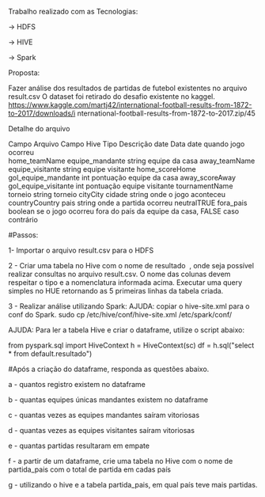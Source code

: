 Trabalho realizado com as Tecnologias: 

-> HDFS 

-> HIVE

-> Spark 


Proposta: 
 
Fazer análise dos resultados de partidas de futebol existentes no arquivo result.csv O dataset foi retirado do desafio existente no kaggel. https://www.kaggle.com/martj42/international-football-results-from-1872-to-2017/downloads/i nternational-football-results-from-1872-to-2017.zip/45 
 
Detalhe do arquivo 
 
Campo Arquivo 
Campo  Hive 
Tipo Descrição 
date Data date quando jogo ocorreu  
home_teamName  equipe_mandante  string equipe da casa 
away_teamName  equipe_visitante  string equipe visitante 
home_scoreHome  gol_equipe_mandante  int pontuação equipe da casa 
away_scoreAway  gol_equipe_visitante  int pontuação equipe visitante 
tournamentName  torneio  string torneio 
cityCity  cidade  string onde o jogo aconteceu 
countryCountry  pais  string onde a partida ocorreu 
neutralTRUE  fora_pais  boolean se o jogo ocorreu fora do país da equipe da casa, FALSE caso contrário 
 
  #Passos: 
  
  
  1- Importar o arquivo result.csv para o HDFS 
  
  2 - Criar uma tabela no Hive com o nome de ​resultado ​ , onde seja possível realizar consultas no arquivo result.csv. O nome das colunas devem respeitar o tipo e a nomenclatura informada acima. Executar uma query simples no HUE retornando as 5 primeiras linhas da tabela criada. 
  
  3 - Realizar análise utilizando Spark: AJUDA: copiar o hive-site.xml para o conf do Spark. sudo cp /etc/hive/conf/hive-site.xml /etc/spark/conf/ 
 
AJUDA: Para ler a tabela Hive e criar o dataframe, utilize o script abaixo: 
 
from pyspark.sql import HiveContext h = HiveContext(sc) df = h.sql("select * from default.resultado") 


#Após a criação do dataframe, responda as questões abaixo.  
 
a - quantos registro existem no dataframe

b - quantas equipes únicas mandantes existem no dataframe

c - quantas vezes as equipes mandantes saíram vitoriosas 

d - quantas vezes as equipes visitantes saíram vitoriosas

e - quantas partidas resultaram em empate 

f - a partir de um dataframe, crie uma tabela no Hive com o nome de partida_pais com o total de partida em cadas país 

g - utilizando o hive e a tabela partida_pais, em qual país teve mais partidas. 
